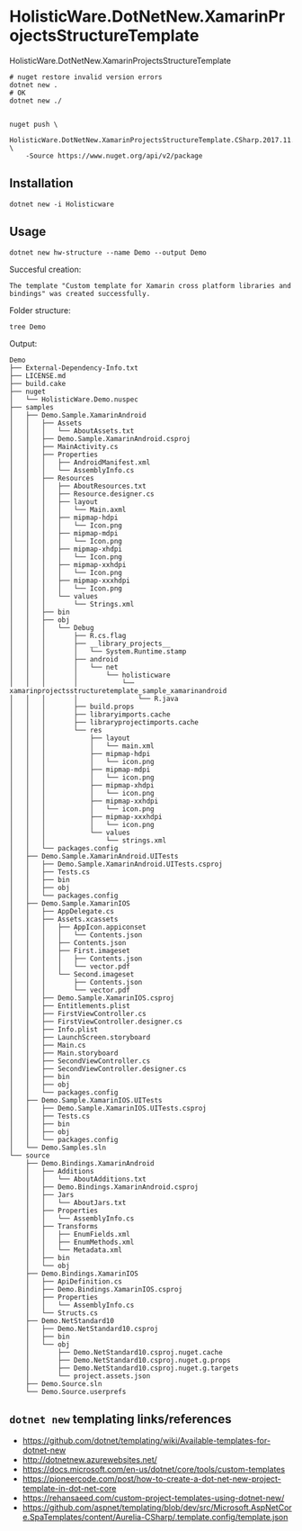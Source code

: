# HolisticWare.DotNetNew.XamarinProjectsStructureTemplate


HolisticWare.DotNetNew.XamarinProjectsStructureTemplate

    # nuget restore invalid version errors
    dotnet new .
    # OK
    dotnet new ./
    

    nuget push \
        HolisticWare.DotNetNew.XamarinProjectsStructureTemplate.CSharp.2017.11.30.nupkg \
        -Source https://www.nuget.org/api/v2/package

## Installation

    dotnet new -i Holisticware
    
## Usage

    dotnet new hw-structure --name Demo --output Demo

Succesful creation:

    The template "Custom template for Xamarin cross platform libraries and bindings" was created successfully.

Folder structure:

    tree Demo

Output:
    
    Demo
    ├── External-Dependency-Info.txt
    ├── LICENSE.md
    ├── build.cake
    ├── nuget
    │   └── HolisticWare.Demo.nuspec
    ├── samples
    │   ├── Demo.Sample.XamarinAndroid
    │   │   ├── Assets
    │   │   │   └── AboutAssets.txt
    │   │   ├── Demo.Sample.XamarinAndroid.csproj
    │   │   ├── MainActivity.cs
    │   │   ├── Properties
    │   │   │   ├── AndroidManifest.xml
    │   │   │   └── AssemblyInfo.cs
    │   │   ├── Resources
    │   │   │   ├── AboutResources.txt
    │   │   │   ├── Resource.designer.cs
    │   │   │   ├── layout
    │   │   │   │   └── Main.axml
    │   │   │   ├── mipmap-hdpi
    │   │   │   │   └── Icon.png
    │   │   │   ├── mipmap-mdpi
    │   │   │   │   └── Icon.png
    │   │   │   ├── mipmap-xhdpi
    │   │   │   │   └── Icon.png
    │   │   │   ├── mipmap-xxhdpi
    │   │   │   │   └── Icon.png
    │   │   │   ├── mipmap-xxxhdpi
    │   │   │   │   └── Icon.png
    │   │   │   └── values
    │   │   │       └── Strings.xml
    │   │   ├── bin
    │   │   ├── obj
    │   │   │   └── Debug
    │   │   │       ├── R.cs.flag
    │   │   │       ├── __library_projects__
    │   │   │       │   └── System.Runtime.stamp
    │   │   │       ├── android
    │   │   │       │   └── net
    │   │   │       │       └── holisticware
    │   │   │       │           └── xamarinprojectsstructuretemplate_sample_xamarinandroid
    │   │   │       │               └── R.java
    │   │   │       ├── build.props
    │   │   │       ├── libraryimports.cache
    │   │   │       ├── libraryprojectimports.cache
    │   │   │       └── res
    │   │   │           ├── layout
    │   │   │           │   └── main.xml
    │   │   │           ├── mipmap-hdpi
    │   │   │           │   └── icon.png
    │   │   │           ├── mipmap-mdpi
    │   │   │           │   └── icon.png
    │   │   │           ├── mipmap-xhdpi
    │   │   │           │   └── icon.png
    │   │   │           ├── mipmap-xxhdpi
    │   │   │           │   └── icon.png
    │   │   │           ├── mipmap-xxxhdpi
    │   │   │           │   └── icon.png
    │   │   │           └── values
    │   │   │               └── strings.xml
    │   │   └── packages.config
    │   ├── Demo.Sample.XamarinAndroid.UITests
    │   │   ├── Demo.Sample.XamarinAndroid.UITests.csproj
    │   │   ├── Tests.cs
    │   │   ├── bin
    │   │   ├── obj
    │   │   └── packages.config
    │   ├── Demo.Sample.XamarinIOS
    │   │   ├── AppDelegate.cs
    │   │   ├── Assets.xcassets
    │   │   │   ├── AppIcon.appiconset
    │   │   │   │   └── Contents.json
    │   │   │   ├── Contents.json
    │   │   │   ├── First.imageset
    │   │   │   │   ├── Contents.json
    │   │   │   │   └── vector.pdf
    │   │   │   └── Second.imageset
    │   │   │       ├── Contents.json
    │   │   │       └── vector.pdf
    │   │   ├── Demo.Sample.XamarinIOS.csproj
    │   │   ├── Entitlements.plist
    │   │   ├── FirstViewController.cs
    │   │   ├── FirstViewController.designer.cs
    │   │   ├── Info.plist
    │   │   ├── LaunchScreen.storyboard
    │   │   ├── Main.cs
    │   │   ├── Main.storyboard
    │   │   ├── SecondViewController.cs
    │   │   ├── SecondViewController.designer.cs
    │   │   ├── bin
    │   │   ├── obj
    │   │   └── packages.config
    │   ├── Demo.Sample.XamarinIOS.UITests
    │   │   ├── Demo.Sample.XamarinIOS.UITests.csproj
    │   │   ├── Tests.cs
    │   │   ├── bin
    │   │   ├── obj
    │   │   └── packages.config
    │   └── Demo.Samples.sln
    └── source
        ├── Demo.Bindings.XamarinAndroid
        │   ├── Additions
        │   │   └── AboutAdditions.txt
        │   ├── Demo.Bindings.XamarinAndroid.csproj
        │   ├── Jars
        │   │   └── AboutJars.txt
        │   ├── Properties
        │   │   └── AssemblyInfo.cs
        │   ├── Transforms
        │   │   ├── EnumFields.xml
        │   │   ├── EnumMethods.xml
        │   │   └── Metadata.xml
        │   ├── bin
        │   └── obj
        ├── Demo.Bindings.XamarinIOS
        │   ├── ApiDefinition.cs
        │   ├── Demo.Bindings.XamarinIOS.csproj
        │   ├── Properties
        │   │   └── AssemblyInfo.cs
        │   └── Structs.cs
        ├── Demo.NetStandard10
        │   ├── Demo.NetStandard10.csproj
        │   ├── bin
        │   └── obj
        │       ├── Demo.NetStandard10.csproj.nuget.cache
        │       ├── Demo.NetStandard10.csproj.nuget.g.props
        │       ├── Demo.NetStandard10.csproj.nuget.g.targets
        │       └── project.assets.json
        ├── Demo.Source.sln
        └── Demo.Source.userprefs


## `dotnet new` templating links/references

*   https://github.com/dotnet/templating/wiki/Available-templates-for-dotnet-new
*   http://dotnetnew.azurewebsites.net/
*   https://docs.microsoft.com/en-us/dotnet/core/tools/custom-templates
*   https://pioneercode.com/post/how-to-create-a-dot-net-new-project-template-in-dot-net-core
*   https://rehansaeed.com/custom-project-templates-using-dotnet-new/
*   https://github.com/aspnet/templating/blob/dev/src/Microsoft.AspNetCore.SpaTemplates/content/Aurelia-CSharp/.template.config/template.json
